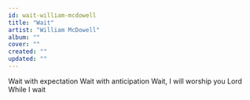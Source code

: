 ```yaml
---
id: wait-william-mcdowell
title: "Wait"
artist: "William McDowell"
album: ""
cover: ""
created: ""
updated: ""
---
```


Wait with expectation
Wait with anticipation
Wait, I will worship you Lord
While I wait